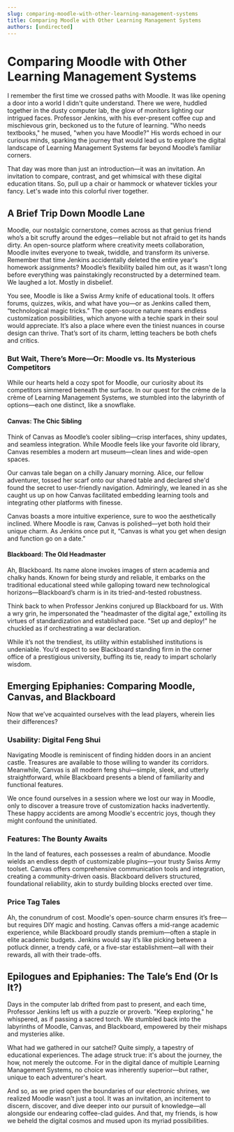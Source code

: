 ```yaml
---
slug: comparing-moodle-with-other-learning-management-systems
title: Comparing Moodle with Other Learning Management Systems
authors: [undirected]
---
```



# Comparing Moodle with Other Learning Management Systems

I remember the first time we crossed paths with Moodle. It was like opening a door into a world I didn't quite understand. There we were, huddled together in the dusty computer lab, the glow of monitors lighting our intrigued faces. Professor Jenkins, with his ever-present coffee cup and mischievous grin, beckoned us to the future of learning. "Who needs textbooks," he mused, "when you have Moodle?" His words echoed in our curious minds, sparking the journey that would lead us to explore the digital landscape of Learning Management Systems far beyond Moodle’s familiar corners.

That day was more than just an introduction—it was an invitation. An invitation to compare, contrast, and get whimsical with these digital education titans. So, pull up a chair or hammock or whatever tickles your fancy. Let's wade into this colorful river together.

## A Brief Trip Down Moodle Lane

Moodle, our nostalgic cornerstone, comes across as that genius friend who’s a bit scruffy around the edges—reliable but not afraid to get its hands dirty. An open-source platform where creativity meets collaboration, Moodle invites everyone to tweak, twiddle, and transform its universe. Remember that time Jenkins accidentally deleted the entire year's homework assignments? Moodle’s flexibility bailed him out, as it wasn't long before everything was painstakingly reconstructed by a determined team. We laughed a lot. Mostly in disbelief.

You see, Moodle is like a Swiss Army knife of educational tools. It offers forums, quizzes, wikis, and what have you—or as Jenkins called them, “technological magic tricks.” The open-source nature means endless customization possibilities, which anyone with a techie spark in their soul would appreciate. It’s also a place where even the tiniest nuances in course design can thrive. That’s sort of its charm, letting teachers be both chefs and critics.

### But Wait, There’s More—Or: Moodle vs. Its Mysterious Competitors

While our hearts held a cozy spot for Moodle, our curiosity about its competitors simmered beneath the surface. In our quest for the crème de la crème of Learning Management Systems, we stumbled into the labyrinth of options—each one distinct, like a snowflake.

#### Canvas: The Chic Sibling

Think of Canvas as Moodle’s cooler sibling—crisp interfaces, shiny updates, and seamless integration. While Moodle feels like your favorite old library, Canvas resembles a modern art museum—clean lines and wide-open spaces.

Our canvas tale began on a chilly January morning. Alice, our fellow adventurer, tossed her scarf onto our shared table and declared she'd found the secret to user-friendly navigation. Admiringly, we leaned in as she caught us up on how Canvas facilitated embedding learning tools and integrating other platforms with finesse.

Canvas boasts a more intuitive experience, sure to woo the aesthetically inclined. Where Moodle is raw, Canvas is polished—yet both hold their unique charm. As Jenkins once put it, “Canvas is what you get when design and function go on a date.” 

#### Blackboard: The Old Headmaster

Ah, Blackboard. Its name alone invokes images of stern academia and chalky hands. Known for being sturdy and reliable, it embarks on the traditional educational steed while galloping toward new technological horizons—Blackboard’s charm is in its tried-and-tested robustness.

Think back to when Professor Jenkins conjured up Blackboard for us. With a wry grin, he impersonated the "headmaster of the digital age," extolling its virtues of standardization and established pace. "Set up and deploy!" he chuckled as if orchestrating a war declaration.

While it’s not the trendiest, its utility within established institutions is undeniable. You’d expect to see Blackboard standing firm in the corner office of a prestigious university, buffing its tie, ready to impart scholarly wisdom.

## Emerging Epiphanies: Comparing Moodle, Canvas, and Blackboard

Now that we’ve acquainted ourselves with the lead players, wherein lies their differences?

### Usability: Digital Feng Shui

Navigating Moodle is reminiscent of finding hidden doors in an ancient castle. Treasures are available to those willing to wander its corridors. Meanwhile, Canvas is all modern feng shui—simple, sleek, and utterly straightforward, while Blackboard presents a blend of familiarity and functional features.

We once found ourselves in a session where we lost our way in Moodle, only to discover a treasure trove of customization hacks inadvertently. These happy accidents are among Moodle's eccentric joys, though they might confound the uninitiated.

### Features: The Bounty Awaits

In the land of features, each possesses a realm of abundance. Moodle wields an endless depth of customizable plugins—your trusty Swiss Army toolset. Canvas offers comprehensive communication tools and integration, creating a community-driven oasis. Blackboard delivers structured, foundational reliability, akin to sturdy building blocks erected over time.

### Price Tag Tales

Ah, the conundrum of cost. Moodle's open-source charm ensures it’s free—but requires DIY magic and hosting. Canvas offers a mid-range academic experience, while Blackboard proudly stands premium—often a staple in elite academic budgets. Jenkins would say it’s like picking between a potluck dinner, a trendy café, or a five-star establishment—all with their rewards, all with their trade-offs.

## Epilogues and Epiphanies: The Tale’s End (Or Is It?)

Days in the computer lab drifted from past to present, and each time, Professor Jenkins left us with a puzzle or proverb. "Keep exploring," he whispered, as if passing a sacred torch. We stumbled back into the labyrinths of Moodle, Canvas, and Blackboard, empowered by their mishaps and mysteries alike.

What had we gathered in our satchel? Quite simply, a tapestry of educational experiences. The adage struck true: it's about the journey, the how, not merely the outcome. For in the digital dance of multiple Learning Management Systems, no choice was inherently superior—but rather, unique to each adventurer's heart.

And so, as we pried open the boundaries of our electronic shrines, we realized Moodle wasn't just a tool. It was an invitation, an incitement to discern, discover, and dive deeper into our pursuit of knowledge—all alongside our endearing coffee-clad guides. And that, my friends, is how we beheld the digital cosmos and mused upon its myriad possibilities.
